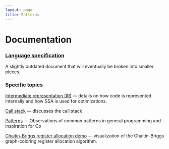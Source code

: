 ```yaml
---
layout: page
title: Patterns
---
```


# Documentation

### [Language specification](spec.html)

A slightly outdated document that will eventually be broken into
smaller pieces.


### Specific topics

[Intermediate representation (IR)](ir.html) — details on how code is
  represented internally and how SSA is used for optimizations.

[Call stack](stack/) — discusses the call stack

[Patterns](patterns.html) —
  Observations of common patterns in general programming and inspiration for Co

[Chaitin-Briggs register allocation demo](../regalloc/) —
  visualization of the Chaitin-Briggs graph-coloring register allocation
  algorithm.
